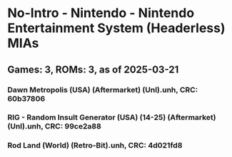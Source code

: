 # No-Intro - Nintendo - Nintendo Entertainment System (Headerless) MIAs
## Games: 3, ROMs: 3, as of 2025-03-21

### Dawn Metropolis (USA) (Aftermarket) (Unl).unh, CRC: 60b37806
### RIG - Random Insult Generator (USA) (14-25) (Aftermarket) (Unl).unh, CRC: 99ce2a88
### Rod Land (World) (Retro-Bit).unh, CRC: 4d021fd8
